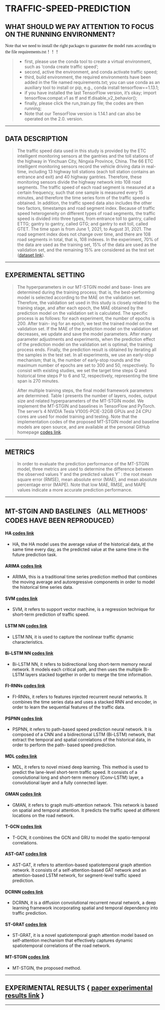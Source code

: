 # TRAFFIC-SPEED-PREDICTION

## WHAT SHOULD WE PAY ATTENTION TO FOCUS ON THE RUNNING ENVIRONMENT?

<font face="微软雅黑" >Note that we need to install the right packages to guarantee the model runs according to the file requirements.txt！！！</font>
  
>* first, please use the conda tool to create a virtual environment, such as ‘conda create traffic speed’;  
> * second, active the environment, and conda activate traffic speed;   
> * third, build environment, the required environments have been added in the file named requirements.txt; you can use conda as an auxiliary tool to install or pip, e.g., conda install tensorflow==1.13.1;    
> * if you have installed the last TensorFlow version, it’s okay; import tensorflow.compat.v1 as tf and tf.disable_v2_behavior();    
> * finally, please click the run_train.py file; the codes are then running;  
> * Note that our TensorFlow version is 1.14.1 and can also be operated on the 2.0. version.  
---
## DATA DESCRIPTION  
> The traffic speed data used in this study is provided by the ETC intelligent monitoring sensors at the gantries and the toll stations of the highway in Yinchuan City, Ningxia Province, China. The 66 ETC intelligent monitoring sensors record the vehicle driving data in real-time, including 13 highway toll stations (each toll station contains an entrance and exit) and 40 highway gantries. Therefore, these monitoring sensors divide the highway network into 108 road segments. The traffic speed of each road segment is measured at a certain frequency, such that one sample is measured every 15 minutes, and therefore the time series form of the traffic speed is obtained. In addition, the traffic speed data also includes the other two factors, timestamps and road segment index. Because of traffic speed heterogeneity on different types of road segments, the traffic speed is divided into three types, from entrance toll to gantry, called ETTG; gantry to gantry, called GTG; and gantry to exit toll, called GTET. The time span is from June 1, 2021, to August 31, 2021. The road segment index does not change over time, and there are 108 road segments in total, that is, 108 indexes. In the experiment, 70% of the data are used as the training set, 15% of the data are used as the validation set, and the remaining 15% are considered as the test set ([dataset link](https://github.com/zouguojian/Traffic-speed-prediction/tree/main/MT-STGIN/data/speed)).
---
## EXPERIMENTAL SETTING  

> The hyperparameters in our MT-STGIN model and base- lines are determined during the training process; that is, the best-performing model is selected according to the MAE on the validation set. Therefore, the validation set used in this study is closely related to the training stage, and after each epoch, the MAE obtained by the prediction model on the validation set is calculated. The specific process is as follows: for each experiment, the number of epochs is 200. After train- ing for an epoch, we test the trained model on the validation set. If the MAE of the prediction model on the validation set decreases, we update and save the model parameters. After many parameter adjustments and experiments, when the prediction effect of the prediction model on the validation set is optimal, the training process ends. Finally, the prediction result is obtained by iterating all the samples in the test set. In all experiments, we use an early-stop mechanism; that is, the number of early-stop rounds and the maximum number of epochs are set to 300 and 50, respectively. To consist with existing studies, we set the target time steps Q and historical time steps P to 6 and 12, respectively, representing the time span is 270 minutes.  

> After multiple training steps, the final model framework parameters are determined. Table I presents the number of layers, nodes, output size and related hyperparameters of the MT-STGIN model. We implement the MT-STGIN and baselines in TensorFlow and PyTorch. The server’s 4 NVIDIA Tesla V100S-PCIE-32GB GPUs and 24 CPU cores are used for model training and testing. Note that the implementation codes of the proposed MT-STGIN model and baseline models are open source, and are available at the personal GitHub homepage [codes link](https://github.com/zouguojian/Traffic-speed-prediction/tree/main/MT-STGIN).
---
## METRICS

> In order to evaluate the prediction performance of the MT-STGIN model, three metrics are used to determine the difference between the observed values Y and the predicted values Yˆ : the root mean square error (RMSE), mean absolute error (MAE), and mean absolute percentage error (MAPE). Note that low MAE, RMSE, and MAPE values indicate a more accurate prediction performance. 
---

## MT-STGIN AND BASELINES （ALL METHODS' CODES HAVE BEEN REPRODUCED） 
#### HA  [codes link](https://github.com/zouguojian/Traffic-speed-prediction/tree/main/MT-STGIN/baseline/ha)
* HA, the HA model uses the average value of the historical data, at the same time every day, as the predicted value at the same time in the future prediction task.  
#### ARIMA [codes link](https://github.com/zouguojian/Traffic-speed-prediction/tree/main/MT-STGIN/baseline/arima)
* ARIMA, this is a traditional time series prediction method that combines the moving average and autoregressive components in order to model the historical time series data.
#### SVM [codes link](https://github.com/zouguojian/Traffic-speed-prediction/tree/main/MT-STGIN/baseline)
* SVM, it refers to support vector machine, is a regression technique for short-term prediction of traffic speed.
#### LSTM NN [codes link](https://github.com/zouguojian/Traffic-speed-prediction/tree/main/MT-STGIN/baseline/lstm)
* LSTM NN, it is used to capture the nonlinear traffic dynamic characteristics.
#### Bi-LSTM NN [codes link](https://github.com/zouguojian/Traffic-speed-prediction/tree/main/MT-STGIN/baseline/bi_lstm)
* Bi-LSTM NN, it refers to bidirectional long short-term memory neural network. It models each critical path, and then uses the multiple Bi-LSTM layers stacked together in order to merge the time information.
#### FI-RNNs [codes link](https://github.com/zouguojian/Traffic-speed-prediction/tree/main/MT-STGIN/baseline/firnn)
* FI-RNNs, it refers to features injected recurrent neural networks. It combines the time series data and uses a stacked RNN and encoder, in order to learn the sequential features of the traffic data.
#### PSPNN [codes link](https://github.com/zouguojian/Traffic-speed-prediction/tree/main/MT-STGIN/baseline/pspnn)
* PSPNN, it refers to path-based speed prediction neural network. It is composed of a CNN and a bidirectional LSTM (Bi-LSTM) network, that extract the temporal and spatial correlations of the historical data, in order to perform the path- based speed prediction.
#### MDL [codes link](https://github.com/zouguojian/Traffic-speed-prediction/tree/main/MT-STGIN/baseline/mdl)
* MDL, it refers to novel mixed deep learning. This method is used to predict the lane-level short-term traffic speed. It consists of a convolutional long and short-term memory (Conv-LSTM) layer, a convolutional layer and a fully connected layer.
#### GMAN [codes link](https://github.com/zouguojian/Traffic-speed-prediction/tree/main/MT-STGIN/baseline/gman)
* GMAN, it refers to graph multi-attention network. This network is based on spatial and temporal attention. It predicts the traffic speed at different locations on the road network.
#### T-GCN [codes link](https://github.com/zouguojian/Traffic-speed-prediction/tree/main/MT-STGIN/baseline/tgcn)
* T-GCN, it combines the GCN and GRU to model the spatio-temporal correlations.
#### AST-GAT [codes link](https://github.com/zouguojian/Traffic-speed-prediction/tree/main/MT-STGIN/baseline/astgat)
* AST-GAT, it refers to attention-based spatiotemporal graph attention network. It consists of a self-attention-based GAT network and an attention-based LSTM network, for segment-level traffic speed prediction.
#### DCRNN [codes link](https://github.com/zouguojian/Traffic-speed-prediction/tree/main/MT-STGIN/baseline/dcrnn)
* DCRNN, it is a diffusion convolutional recurrent neural network, a deep learning framework incorporating spatial and temporal dependency into traffic prediction.
#### ST-GRAT [codes link](https://github.com/zouguojian/Traffic-speed-prediction/tree/main/MT-STGIN/baseline/st_grat)
* ST-GRAT, it is a novel spatiotemporal graph attention model based on self-attention mechanism that effectively captures dynamic spatiotemporal correlations of the road network.
#### MT-STGIN [codes link](https://github.com/zouguojian/Traffic-speed-prediction/tree/main/MT-STGIN)
* MT-STGIN, the proposed method.  
---
## EXPERIMENTAL RESULTS { [paper experimental results link](https://github.com/zouguojian/Traffic-speed-prediction/tree/main/MT-STGIN/paper) }
---